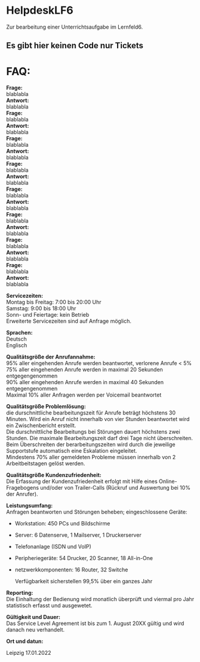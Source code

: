 # HelpdeskLF6
Zur bearbeitung einer Unterrichtsaufgabe im Lernfeld6.

## Es gibt hier keinen Code nur Tickets

# FAQ:
__Frage:__<br>
blablabla<br>
__Antwort:__<br>
blablabla<br>
__Frage:__<br>
blablabla<br>
__Antwort:__<br>
blablabla<br>
__Frage:__<br>
blablabla<br>
__Antwort:__<br>
blablabla<br>
__Frage:__<br>
blablabla<br>
__Antwort:__<br>
blablabla<br>
__Frage:__<br>
blablabla<br>
__Antwort:__<br>
blablabla<br>
__Frage:__<br>
blablabla<br>
__Antwort:__<br>
blablabla<br>
__Frage:__<br>
blablabla<br>
__Antwort:__<br>
blablabla<br>
__Frage:__<br>
blablabla<br>
__Antwort:__<br>
blablabla<br>


__Servicezeiten:__<br>
Montag bis Freitag: 7:00 bis 20:00 Uhr<br>
Samstag: 9:00 bis 18:00 Uhr<br>
Sonn- und Feiertage: kein Betrieb<br>
Erweiterte Servicezeiten sind auf Anfrage möglich.<br>

__Sprachen:__<br>
Deutsch<br>
Englisch<br>

__Qualitätsgröße der Anrufannahme:__<br>
95% aller eingehenden Anrufe werden beantwortet, verlorene Anrufe < 5% <br>
75% aller eingehenden Anrufe werden in maximal 20 Sekunden entgegengenommen <br>
90% aller eingehenden Anrufe werden in maximal 40 Sekunden entgegengenommen <br>
Maximal 10% aller Anfragen werden per Voicemail beantwortet<br>

__Qualitätsgröße Problemlösung:__ <br>
die durschnittliche bearbeitungszeit für Anrufe beträgt höchstens 30 Minuten. Wird ein Anruf nicht innerhalb von vier Stunden beantwortet wird ein Zwischenbericht erstellt.
<br>
Die durschnittliche Bearbeitungs bei Störungen dauert höchstens zwei Stunden. Die maximale Bearbeitungszeit darf drei Tage nicht überschreiten.
<br>
Beim Überschreiten der berarbeitungszeiten wird durch die jeweilige Supportstufe automatisch eine Eskalation eingeleitet.
<br>
Mindestens 70% aller gemeldeten Probleme müssen innerhalb von 2 Arbeitbeitstagen gelöst werden.
<br>

__Qualitätsgröße Kundenzufriedenheit:__<br>
Die Erfassung der Kundenzufriedenheit erfolgt mit Hilfe eines Online-Fragebogens und/oder von Trailer-Calls (Rückruf und Auswertung bei 10% der Anrufer).

__Leistungsumfang:__<br>
Anfragen beantworten und Störungen beheben; eingeschlossene Geräte:
- Workstation: 450 PCs und Bildschirme
- Server: 6 Datenserve, 1 Mailserver, 1 Druckerserver
- Telefonanlage (ISDN und VoIP)
- Peripheriegeräte: 54 Drucker, 20 Scanner, 18 All-in-One
- netzwerkkomponenten: 16 Router, 32 Switche

  Verfügbarkeit sicherstellen 99,5% über ein ganzes Jahr

__Reporting:__<br>
Die Einhaltung der Bedienung wird monatlich überprüft und viermal pro Jahr statistisch erfasst und ausgewetet.

__Gültigkeit und Dauer:__<br>
Das Service Level Agreement ist bis zum 1. August 20XX gültig und wird danach neu verhandelt.


__Ort und datun:__<br>

Leipzig 17.01.2022


